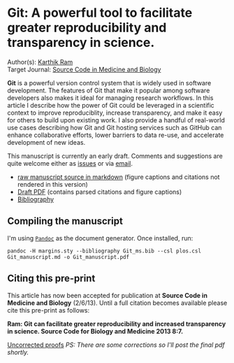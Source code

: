 # Git: A powerful tool to facilitate greater reproducibility and transparency in science. 
Author(s): [Karthik Ram](mailto:karthik.ram@gmail.com)  
Target Journal: [Source Code in Medicine and Biology](http://www.scfbm.org/)

**Git** is a powerful version control system that is widely used in software development. The features of Git that make it popular among software developers also makes it ideal for managing research workflows. In this article I describe how the power of Git could be leveraged in a scientific context to improve reproduciblity, increase transparency, and make it easy for others to build upon existing work. I also provide a handful of real-world use cases describing how Git and Git hosting services such as GitHub can enhance collaborative efforts, lower barriers to data re-use, and accelerate development of new ideas.

This manuscript is currently an early draft. Comments and suggestions are quite welcome either as [issues](https://github.com/karthikram/smb_git/issues/new) or via [email](mailto:karthik.ram@gmail.com).

* [raw manuscript source in markdown](https://github.com/karthikram/smb_git/blob/master/git_manuscript.md) (figure captions and citations not rendered in this version)
* [Draft PDF](https://github.com/karthikram/smb_Git/blob/master/Git_manuscript.pdf?raw=true) (contains parsed citations and figure captions)
* [Bibliography](https://github.com/karthikram/smb_Git/blob/master/Git_ms.bib) 

## Compiling the manuscript

I'm using [`Pandoc`](http://johnmacfarlane.net/pandoc/) as the document generator. Once installed, run:

```
pandoc -H margins.sty --bibliography Git_ms.bib --csl plos.csl Git_manuscript.md -o Git_manuscript.pdf
```

## Citing this pre-print

This article has now been accepted for publication at **Source Code in Medicine and Biology** (2/6/13). Until a full citation becomes available please cite this pre-print as follows:


**Ram: Git can facilitate greater reproducibility and increased transparency in science. Source Code for Biology and Medicine 2013 8:7.**


[Uncorrected proofs](1492426133899656_uncorrected.pdf) *PS: There are some corrections so I'll post the final pdf shortly.*
